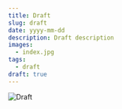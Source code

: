 ```yaml
---
title: Draft
slug: draft
date: yyyy-mm-dd
description: Draft description
images:
  - index.jpg
tags:
  - draft
draft: true
---
```


![Draft](index.jpg)